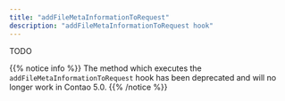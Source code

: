 ```yaml
---
title: "addFileMetaInformationToRequest"
description: "addFileMetaInformationToRequest hook"
---
```


TODO

{{% notice info %}}
The method which executes the `addFileMetaInformationToRequest` hook has been 
deprecated and will no longer work in Contao 5.0.
{{% /notice %}}
